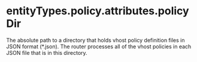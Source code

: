 # entityTypes.policy.attributes.policyDir

The absolute path to a directory that holds vhost policy definition files in JSON format (*.json). The router processes all of the vhost policies in each JSON file that is in this directory.

